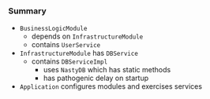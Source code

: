 
### Summary

* `BusinessLogicModule`
    * depends on `InfrastructureModule`
    * contains `UserService`
* `InfrastructureModule` has `DBService`
    * contains `DBServiceImpl` 
        * uses `NastyDB` which has static methods
        * has pathogenic delay on startup
* `Application` configures modules and exercises services 

